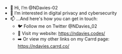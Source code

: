 - 👋 Hi, I’m @NDavies-02
- 👀 I’m interested in digital privacy and cybersecurity
- 📫 ...And here's how you can get in touch:
   - 🐦 Follow me on Twitter @NDavies_02
   - 📎 Visit my website: https://ndavies.codes/
   - ➡️ Or view my other links on my Carrd page: https://ndavies.carrd.co/
